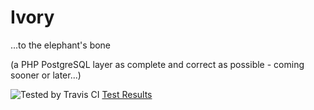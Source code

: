 # Ivory
...to the elephant's bone

(a PHP PostgreSQL layer as complete and correct as possible - coming sooner or later...)

![Tested by Travis CI](https://travis-ci.org/ondrej-bouda/ivory.svg?branch=master) [Test Results](https://travis-ci.org/ondrej-bouda/ivory)
